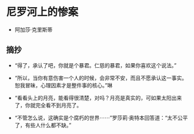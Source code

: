# 尼罗河上的惨案

- 阿加莎·克里斯蒂

## 摘抄
- “得了，承认了吧，你就是个暴君。仁慈的暴君，如果你喜欢这个说法。”

- “所以，当你有意伤害一个人的时候，会非常不安，而且不愿承认这一事实。恕我冒昧，心理因素才是整件事的核心。”琳
- “看看头上的月亮，能看得很清楚，对吗？月亮是真实的，可如果太阳出来了，你就完全看不到月亮了。
- “不管怎么说，这确实是个腐朽的世界⋯⋯”罗莎莉·奥特本回答道：“太不公平了，有些人什么都不缺。”